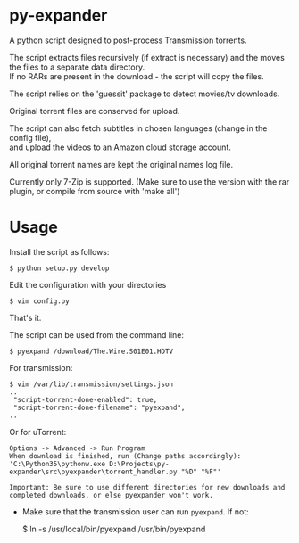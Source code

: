 py-expander
===========

A python script designed to post-process Transmission torrents.

The script extracts files recursively (if extract is necessary)
and the moves the files to a separate data directory.  
If no RARs are present in the download - the script will copy the files.

The script relies on the 'guessit' package to detect movies/tv downloads.

Original torrent files are conserved for upload.

The script can also fetch subtitles in chosen languages (change in the config file),  
and upload the videos to an Amazon cloud storage account.

All original torrent names are kept the original names log file.

Currently only 7-Zip is supported. (Make sure to use the version with the rar plugin, or compile from source with 'make all')

Usage
===========
Install the script as follows:

	$ python setup.py develop

Edit the configuration with your directories

	$ vim config.py

That's it.

The script can be used from the command line:

	$ pyexpand /download/The.Wire.S01E01.HDTV

For transmission:

	$ vim /var/lib/transmission/settings.json
	..
	 "script-torrent-done-enabled": true,
     "script-torrent-done-filename": "pyexpand",
    ..

Or for uTorrent:

    Options -> Advanced -> Run Program
    When download is finished, run (Change paths accordingly): 
	'C:\Python35\pythonw.exe D:\Projects\py-expander\src\pyexpander\torrent_handler.py "%D" "%F"'
	
	Important: Be sure to use different directories for new downloads and completed downloads, or else pyexpander won't work.

* Make sure that the transmission user can run `pyexpand`. If not:

	$ ln -s /usr/local/bin/pyexpand /usr/bin/pyexpand
